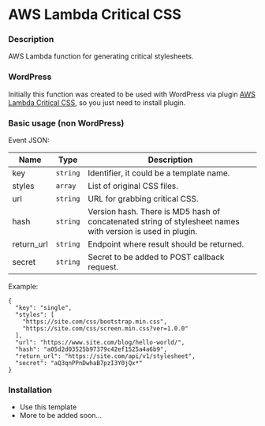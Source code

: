# AWS Lambda Critical CSS

### Description

AWS Lambda function for generating critical stylesheets.

### WordPress

Initially this function was created to be used with WordPress via plugin [AWS Lambda Critical CSS](https://github.com/innocode-digital/wp-critical-css-aws-lambda), 
so you just need to install plugin.

### Basic usage (non WordPress)

Event JSON:

| **Name** | **Type** | **Description** |
|----------|----------|-----------------|
| key | `string` | Identifier, it could be a template name. |
| styles | `array`  | List of original CSS files. |
| url | `string` | URL for grabbing critical CSS. |
| hash | `string` | Version hash. There is MD5 hash of concatenated string of stylesheet names with version is used in plugin. |
| return_url | `string` | Endpoint where result should be returned. |
| secret | `string` | Secret to be added to POST callback request. |

Example: 

````
{
  "key": "single",
  "styles": [
    "https://site.com/css/bootstrap.min.css",
    "https://site.com/css/screen.min.css?ver=1.0.0"
  ],
  "url": "https://www.site.com/blog/hello-world/",
  "hash": "a05d2d03525b97379c42ef1525a4a6b9",
  "return_url": "https://site.com/api/v1/stylesheet",
  "secret": "aQ3qnPPnDwhaB7pzI3Y0jQx*"
}
````

### Installation

- Use this template
- More to be added soon...
